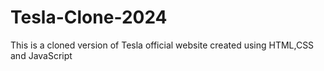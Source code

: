 # Tesla-Clone-2024
This is a cloned version of Tesla official website created using HTML,CSS and JavaScript
